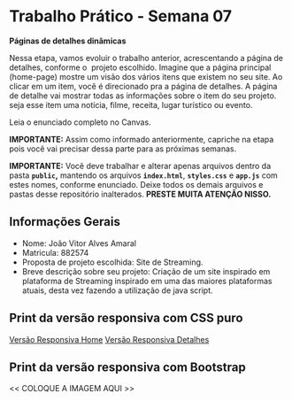 # Trabalho Prático - Semana 07

**Páginas de detalhes dinâmicas**

Nessa etapa, vamos evoluir o trabalho anterior, acrescentando a página de detalhes, conforme o  projeto escolhido. Imagine que a página principal (home-page) mostre um visão dos vários itens que existem no seu site. Ao clicar em um item, você é direcionado pra a página de detalhes. A página de detalhe vai mostrar todas as informações sobre o item do seu projeto. seja esse item uma notícia, filme, receita, lugar turístico ou evento.

Leia o enunciado completo no Canvas. 

**IMPORTANTE:** Assim como informado anteriormente, capriche na etapa pois você vai precisar dessa parte para as próximas semanas. 

**IMPORTANTE:** Você deve trabalhar e alterar apenas arquivos dentro da pasta **`public`,** mantendo os arquivos **`index.html`**, **`styles.css`** e **`app.js`** com estes nomes, conforme enunciado. Deixe todos os demais arquivos e pastas desse repositório inalterados. **PRESTE MUITA ATENÇÃO NISSO.**

## Informações Gerais

- Nome: João Vitor Alves Amaral
- Matricula: 882574
- Proposta de projeto escolhida: Site de Streaming.
- Breve descrição sobre seu projeto: Criação de um site inspirado em plataforma de Streaming inspirado em uma das maiores plataformas atuais, desta vez fazendo a utilização de java script.

## Print da versão responsiva com CSS puro

[Versão Responsiva Home](img/responsiva-home.png)
[Versão Responsiva Detalhes](img/responsiva-detalhes.png)

## Print da versão responsiva com Bootstrap

<<  COLOQUE A IMAGEM AQUI >>
